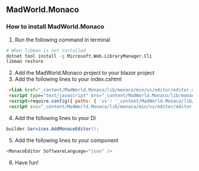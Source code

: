 ## MadWorld.Monaco
### How to install MadWorld.Monaco
1. Run the following command in terminal
```bash
# When libman is not installed
dotnet tool install -g Microsoft.Web.LibraryManager.Cli
libman restore
```
2. Add the MadWorld.Monaco project to your blazor project
3. Add the following lines to your index.cshtml
```html
 <link href="_content/MadWorld.Monaco/lib/monaco/min/vs/editor/editor.main.css" rel="stylesheet" />
 <script type="text/javascript" src="_content/MadWorld.Monaco/lib/monaco/min/vs/loader.js"></script>
 <script>require.config({ paths: { 'vs': '_content/MadWorld.Monaco/lib/monaco/min/vs' } });</script>
 <script src="_content/MadWorld.Monaco/lib/monaco/min/vs/editor/editor.main.js"></script>
```
4. Add the following lines to your DI
```c#
builder.Services.AddMonacoEditor();
```
5. Add the following lines to your component
```c#
<MonacoEditor SoftwareLanguage="json" />
```
6. Have fun!